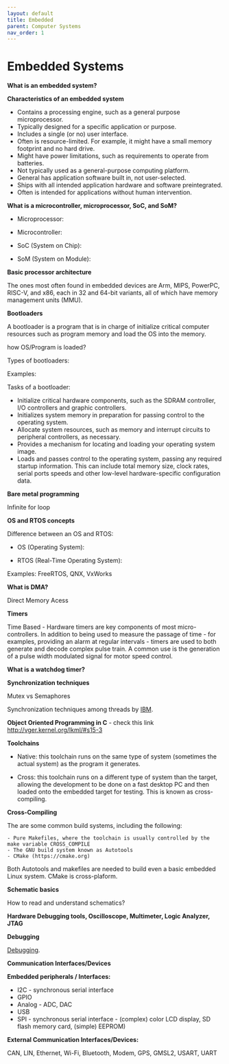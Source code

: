 ```yaml
---
layout: default
title: Embedded
parent: Computer Systems
nav_order: 1
---
```


# Embedded Systems

**What is an embedded system?**

**Characteristics of an embedded system**

- Contains a processing engine, such as a general
purpose microprocessor.
- Typically designed for a specific application or
purpose.
- Includes a single (or no) user interface.
- Often is resource-limited. For example, it might
have a small memory footprint and no hard drive.
- Might have power limitations, such as requirements
to operate from batteries.
- Not typically used as a general-purpose computing
platform.
- General has application software built in, not
user-selected.
- Ships with all intended application hardware and
software preintegrated.
- Often is intended for applications without human
intervention.

**What is a microcontroller, microprocessor, SoC, and SoM?**

- Microprocessor:

- Microcontroller:

- SoC (System on Chip):

- SoM (System on Module):

**Basic processor architecture**

The ones most often found in embedded devices are Arm, MIPS, PowerPC, RISC-V, and
x86, each in 32 and 64-bit variants, all of which have memory management units (MMU).

**Bootloaders**

A bootloader is a program that is in charge of initialize critical computer
resources such as program memory and load the OS into the memory.

how OS/Program is loaded?

Types of bootloaders:

Examples:

Tasks of a bootloader:

- Initialize critical hardware components, such as
the SDRAM controller, I/O controllers and graphic 
controllers.
- Initializes system memory in preparation for passing
control to the operating system.
- Allocate system resources, such as memory and interrupt
circuits to peripheral controllers, as necessary.
- Provides a mechanism for locating and loading your
operating system image.
- Loads and passes control to the operating system,
passing any required startup information. This can
include total memory size, clock rates, serial ports
speeds and other low-level hardware-specific
configuration data.

**Bare metal programming**

Infinite for loop

**OS and RTOS concepts**

Difference between an OS and RTOS:

- OS (Operating System):

- RTOS (Real-Time Operating System):

Examples: FreeRTOS, QNX, VxWorks

**What is DMA?**

Direct Memory Acess

**Timers**

Time Based - Hardware timers are key components of most micro-controllers. In addition to being used to measure
the passage of time - for examples, providing an alarm at regular intervals - timers are used to both generate and
decode complex pulse train. A common use is the generation of a pulse width modulated signal for motor speed control.

**What is a watchdog timer?**

**Synchronization techniques**

Mutex vs Semaphores

Synchronization techniques among threads by [IBM](https://www.ibm.com/docs/en/i/7.4?topic=techniques-synchronization-among-threads).

**Object Oriented Programming in C** - check this link http://vger.kernel.org/lkml/#s15-3

**Toolchains**

- Native: this toolchain runs on the same type of system (sometimes the actual 
system) as the program it generates.

- Cross: this toolchain runs on a different type of system than the target, allowing
the development to be done on a fast desktop PC and then loaded onto the embedded target
for testing. This is known as cross-compiling.

**Cross-Compiling**

The are some common build systems, including the following:

    - Pure Makefiles, where the toolchain is usually controlled by the make variable CROSS_COMPILE
    - The GNU build system known as Autotools
    - CMake (https://cmake.org)

Both Autotools and makefiles are needed to build even a basic embedded Linux system. CMake is 
cross-plaform.

**Schematic basics** 

How to read and understand schematics?

**Hardware Debugging tools, Oscilloscope, Multimeter, Logic Analyzer, JTAG**

**Debugging**

[Debugging](docs/computer_systems/debugging.md).

**Communication Interfaces/Devices**

**Embedded peripherals / Interfaces:**

* I2C - synchronous serial interface
* GPIO
* Analog - ADC, DAC
* USB
* SPI - synchronous serial interface - (complex) color LCD display, SD flash memory card, (simple) EEPROM)

**External Communication Interfaces/Devices:**

CAN, LIN, Ethernet, Wi-Fi, Bluetooth, Modem, GPS, GMSL2, USART, UART
